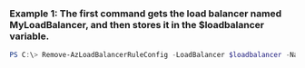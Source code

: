 ### Example 1: The first command gets the load balancer named MyLoadBalancer, and then stores it in the $loadbalancer variable.
```powershell
PS C:\> Remove-AzLoadBalancerRuleConfig -LoadBalancer $loadbalancer -Name MyLBruleName
```

